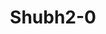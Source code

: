 ---
title: Shubh2-0
github: https://github.com/Shubh2-0
mode: dark
transition: 3s
archetype:
- Little Bit of Everything
---
